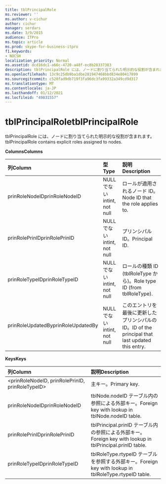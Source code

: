 ```yaml
---
title: tblPrincipalRole
ms.reviewer: ''
ms.author: v-cichur
author: cichur
manager: serdars
ms.date: 3/9/2015
audience: ITPro
ms.topic: article
ms.prod: skype-for-business-itpro
f1.keywords:
- NOCSH
localization_priority: Normal
ms.assetid: dcd16dc1-a66c-4720-a48f-ec8b28337383
description: tblPrincipalRole には、ノードに割り当てられた明示的な役割が含まれます。
ms.openlocfilehash: 13c9c25db9ba1dbe281947468bbd834e80417899
ms.sourcegitcommit: c528fad9db719f3fa96dc3fa99332a349cd9d317
ms.translationtype: MT
ms.contentlocale: ja-JP
ms.lasthandoff: 01/12/2021
ms.locfileid: "49831557"
---
```

# <a name="tblprincipalrole"></a><span data-ttu-id="56e05-103">tblPrincipalRole</span><span class="sxs-lookup"><span data-stu-id="56e05-103">tblPrincipalRole</span></span>
 
<span data-ttu-id="56e05-104">tblPrincipalRole には、ノードに割り当てられた明示的な役割が含まれます。</span><span class="sxs-lookup"><span data-stu-id="56e05-104">tblPrincipalRole contains explicit roles assigned to nodes.</span></span>
  
<span data-ttu-id="56e05-105">**Columns**</span><span class="sxs-lookup"><span data-stu-id="56e05-105">**Columns**</span></span>

|<span data-ttu-id="56e05-106">**列**</span><span class="sxs-lookup"><span data-stu-id="56e05-106">**Column**</span></span>|<span data-ttu-id="56e05-107">**型**</span><span class="sxs-lookup"><span data-stu-id="56e05-107">**Type**</span></span>|<span data-ttu-id="56e05-108">**説明**</span><span class="sxs-lookup"><span data-stu-id="56e05-108">**Description**</span></span>|
|:-----|:-----|:-----|
|<span data-ttu-id="56e05-109">prinRoleNodeID</span><span class="sxs-lookup"><span data-stu-id="56e05-109">prinRoleNodeID</span></span>  <br/> |<span data-ttu-id="56e05-110">NULL でない int</span><span class="sxs-lookup"><span data-stu-id="56e05-110">int, not null</span></span>  <br/> |<span data-ttu-id="56e05-111">ロールが適用されるノード ID。</span><span class="sxs-lookup"><span data-stu-id="56e05-111">Node ID that the role applies to.</span></span>  <br/> |
|<span data-ttu-id="56e05-112">prinRolePrinID</span><span class="sxs-lookup"><span data-stu-id="56e05-112">prinRolePrinID</span></span>  <br/> |<span data-ttu-id="56e05-113">NULL でない int</span><span class="sxs-lookup"><span data-stu-id="56e05-113">int, not null</span></span>  <br/> |<span data-ttu-id="56e05-114">プリンシパル ID。</span><span class="sxs-lookup"><span data-stu-id="56e05-114">Principal ID.</span></span>  <br/> |
|<span data-ttu-id="56e05-115">prinRoleTypeID</span><span class="sxs-lookup"><span data-stu-id="56e05-115">prinRoleTypeID</span></span>  <br/> |<span data-ttu-id="56e05-116">NULL でない int</span><span class="sxs-lookup"><span data-stu-id="56e05-116">int, not null</span></span>  <br/> |<span data-ttu-id="56e05-117">ロールの種類 ID (tblRoleType から)。</span><span class="sxs-lookup"><span data-stu-id="56e05-117">Role type ID (from tblRoleType).</span></span>  <br/> |
|<span data-ttu-id="56e05-118">prinRoleUpdatedBy</span><span class="sxs-lookup"><span data-stu-id="56e05-118">prinRoleUpdatedBy</span></span>  <br/> |<span data-ttu-id="56e05-119">NULL でない int</span><span class="sxs-lookup"><span data-stu-id="56e05-119">int, not null</span></span>  <br/> |<span data-ttu-id="56e05-120">このエントリを最後に更新したプリンシパルの ID。</span><span class="sxs-lookup"><span data-stu-id="56e05-120">ID of the principal that last updated this entry.</span></span>  <br/> |
   
<span data-ttu-id="56e05-121">**Keys**</span><span class="sxs-lookup"><span data-stu-id="56e05-121">**Keys**</span></span>

|<span data-ttu-id="56e05-122">**列**</span><span class="sxs-lookup"><span data-stu-id="56e05-122">**Column**</span></span>|<span data-ttu-id="56e05-123">**説明**</span><span class="sxs-lookup"><span data-stu-id="56e05-123">**Description**</span></span>|
|:-----|:-----|
|\<prinRoleNodeID, prinRolePrinID, prinRoleTypeID\>  <br/> |<span data-ttu-id="56e05-124">主キー。</span><span class="sxs-lookup"><span data-stu-id="56e05-124">Primary key.</span></span>  <br/> |
|<span data-ttu-id="56e05-125">prinRoleNodeID</span><span class="sxs-lookup"><span data-stu-id="56e05-125">prinRoleNodeID</span></span>  <br/> |<span data-ttu-id="56e05-126">tblNode.nodeID テーブル内の参照による外部キー。</span><span class="sxs-lookup"><span data-stu-id="56e05-126">Foreign key with lookup in tblNode.nodeID table.</span></span>  <br/> |
|<span data-ttu-id="56e05-127">prinRolePrinID</span><span class="sxs-lookup"><span data-stu-id="56e05-127">prinRolePrinID</span></span>  <br/> |<span data-ttu-id="56e05-128">tblPrincipal.prinID テーブル内の参照による外部キー。</span><span class="sxs-lookup"><span data-stu-id="56e05-128">Foreign key with lookup in tblPrincipal.prinID table.</span></span>  <br/> |
|<span data-ttu-id="56e05-129">prinRoleTypeID</span><span class="sxs-lookup"><span data-stu-id="56e05-129">prinRoleTypeID</span></span>  <br/> |<span data-ttu-id="56e05-130">tblRoleType.rtypeID テーブルを参照する外部キー。</span><span class="sxs-lookup"><span data-stu-id="56e05-130">Foreign key with lookup in tblRoleType.rtypeID table.</span></span>  <br/> |
   

